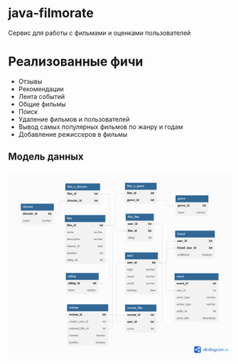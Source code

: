# java-filmorate
Cервис для работы с фильмами и оценками пользователей

# Реализованные фичи
* Отзывы
* Рекомендации
* Лента событий
* Общие фильмы
* Поиск
* Удаление фильмов и пользователей
* Вывод самых популярных фильмов по жанру и годам
* Добавление режиссеров в фильмы

## Модель данных
![DB Model](https://github.com/vladsav33/java-filmorate/blob/main/src/main/resources/db_model_rating.png)
